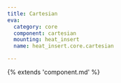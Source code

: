 ```yaml
---
title: Cartesian
eva:
  category: core
  component: cartesian
  mounting: heat_insert
  name: heat_insert.core.cartesian

---
```


{% extends 'component.md' %}
